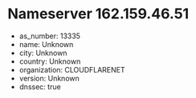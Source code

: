 # Nameserver 162.159.46.51

* as_number: 13335
* name: Unknown
* city: Unknown
* country: Unknown
* organization: CLOUDFLARENET
* version: Unknown
* dnssec: true

